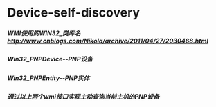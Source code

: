 # Device-self-discovery  
##### WMI使用的WIN32_类库名  http://www.cnblogs.com/Nikola/archive/2011/04/27/2030468.html
##### Win32_PNPDevice--PNP设备
##### Win32_PNPEntity--PNP实体
##### 通过以上两个wmi接口实现主动查询当前主机的PNP设备
